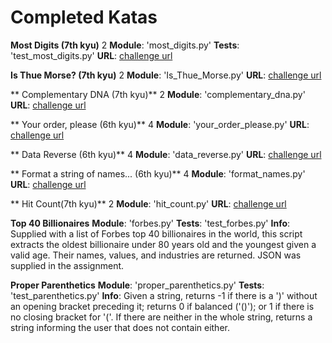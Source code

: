 # Completed Katas

**Most Digits (7th kyu)** 2
**Module**: 'most_digits.py'
**Tests**: 'test_most_digits.py'
**URL**: [challenge url](https://www.codewars.com/kata/most-digits)


**Is Thue Morse? (7th kyu)** 2
**Module**: 'Is_Thue_Morse.py'
**URL**: [challenge url](https://www.codewars.com/kata/simple-fun-number-106-is-thue-morse)


** Complementary DNA (7th kyu)** 2
**Module**: 'complementary_dna.py'
**URL**: [challenge url](https://www.codewars.com/kata/complementary-dna)


** Your order, please (6th kyu)** 4
**Module**: 'your_order_please.py'
**URL**: [challenge url](https://www.codewars.com/kata/your-order-please)


** Data Reverse (6th kyu)** 4
**Module**: 'data_reverse.py'
**URL**: [challenge url](https://www.codewars.com/kata/data-reverse)


** Format a string of names... (6th kyu)** 4
**Module**: 'format_names.py'
**URL**: [challenge url](https://www.codewars.com/kata/format-a-string-of-names-like-bart-lisa-and-maggie)


** Hit Count(7th kyu)** 2
**Module**: 'hit_count.py'
**URL**: [challenge url](https://www.codewars.com/kata/hit-count)

**Top 40 Billionaires**
**Module**: 'forbes.py'
**Tests**: 'test_forbes.py'
**Info**: Supplied with a list of Forbes top 40 billionaires in the world, this script extracts
the oldest billionaire under 80 years old and the youngest given a valid age. Their names, values,
and industries are returned. JSON was supplied in the assignment.

**Proper Parenthetics**
**Module**: 'proper_parenthetics.py'
**Tests**: 'test_parenthetics.py'
**Info**: Given a string, returns -1 if there is a ')'
without an opening bracket preceding it; returns 0 if balanced ('()');
or 1 if there is no closing bracket for '('. If there are neither in the whole string,
returns a string informing the user that does not contain either.